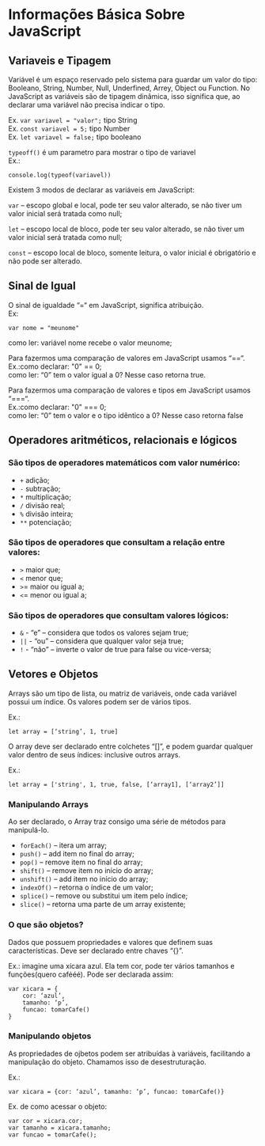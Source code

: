 # Informações Básica Sobre JavaScript

## Variaveis e Tipagem

Variável é um espaço reservado pelo sistema para guardar um valor do tipo: Booleano, String, Number, Null, Underfined, Arrey, Object ou Function.
No JavaScript as variáveis são de tipagem dinâmica, isso significa que, ao declarar uma variável não precisa indicar o tipo.

Ex. `var variavel = "valor";` tipo String<br>
Ex. `const variavel = 5;` tipo Number<br>
Ex. `let variavel = false;` tipo booleano<br>

`typeoff()` é um parametro para mostrar o tipo de variavel<br>
Ex.: 
```
console.log(typeof(variavel))
```

Existem 3 modos de declarar as variáveis em JavaScript:

`var` – escopo global e local, pode ter seu valor alterado, se não
tiver um valor inicial será tratada como null;

`let` – escopo local de bloco, pode ter seu valor alterado, se não
tiver um valor inicial será tratada como null;

`const` – escopo local de bloco, somente leitura, o valor inicial é
obrigatório e não pode ser alterado.

## Sinal de Igual

O sinal de igualdade “=“ em JavaScript, significa atribuição.<br>
Ex: 
```
var nome = "meunome"
```
como ler: variável nome recebe o valor meunome;

Para fazermos uma comparação de valores em JavaScript usamos
“==“.<br>
Ex.:como declarar: "0" == 0; <br>
como ler: “0” tem o valor igual a 0? Nesse caso retorna true.

Para fazermos uma comparação de valores e tipos em JavaScript
usamos “===“.<br>
Ex.:como declarar: "0" === 0; <br>
como ler: “0” tem o valor e o tipo idêntico a 0? Nesse caso retorna false

## Operadores aritméticos, relacionais e lógicos
### São tipos de operadores matemáticos com valor numérico:

* `+` adição;<br>
* `-` subtração;<br>
* `*` multiplicação;<br>
* `/` divisão real;<br>
* `%` divisão inteira;<br>
* `**` potenciação;<br>

### São tipos de operadores que consultam a relação entre valores:

* `>` maior que;<br>
* `<` menor que;<br>
* `>`= maior ou igual a;<br>
* `<`= menor ou igual a;<br>

### São tipos de operadores que consultam valores lógicos:

* `&` - “e” – considera que todos os valores sejam true;
* `||` - “ou” – considera que qualquer valor seja true;
* `!` - “não” – inverte o valor de true para false ou vice-versa;

## Vetores e Objetos
Arrays são um tipo de lista, ou matriz de variáveis, onde cada variável possui um índice. Os valores podem ser de vários tipos.

Ex.:
```
let array = [‘string’, 1, true]
```

O array deve ser declarado entre colchetes “[]”, e podem guardar qualquer valor dentro de seus índices: inclusive outros arrays.

Ex.:
```
let array = ['string', 1, true, false, [‘array1], [‘array2’]]
```

### Manipulando Arrays
Ao ser declarado, o Array traz consigo uma série de métodos para
manipulá-lo.

* `forEach()` – itera um array;
* `push()` – add item no final do array;
* `pop()` – remove item no final do array;
* `shift()` – remove item no início do array;
* `unshift()` – add item no início do array;
* `indexOf()` – retorna o índice de um valor;
* `splice()` – remove ou substitui um item pelo índice;
* `slice()` – retorna uma parte de um array existente;

### O que são objetos?
Dados que possuem propriedades e valores que definem suas características. Deve ser declarado entre chaves “{}”.

Ex.: imagine uma xícara azul. Ela tem cor, pode ter vários
tamanhos e funções(quero cafééé). Pode ser declarada assim:<br>

```
var xicara = {
    cor: ‘azul’,
    tamanho: ‘p’,
    funcao: tomarCafe()
}
```
### Manipulando objetos
As propriedades de ojbetos podem ser atribuídas à variáveis, facilitando a manipulação do objeto. Chamamos isso de desestruturação.

Ex.: 
```
var xicara = {cor: ‘azul’, tamanho: ‘p’, funcao: tomarCafe()}
```
Ex. de como acessar o objeto:
```
var cor = xicara.cor;
var tamanho = xicara.tamanho;
var funcao = tomarCafe();
```